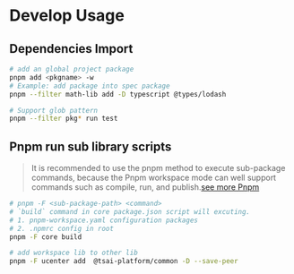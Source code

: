 # Develop Usage


## Dependencies Import

```bash
# add an global project package
pnpm add <pkgname> -w
# Example: add package into spec package
pnpm --filter math-lib add -D typescript @types/lodash

# Support glob pattern
pnpm --filter pkg* run test
```

## Pnpm run sub library scripts

> It is recommended to use the pnpm method to execute sub-package commands, because the Pnpm workspace mode can well support commands such as compile, run, and publish.[see more Pnpm](https://pnpm.io/workspaces)

```bash
# pnpm -F <sub-package-path> <command>
# `build` command in core package.json script will excuting.
# 1. pnpm-workspace.yaml configuration packages 
# 2. .npmrc config in root
pnpm -F core build 

# add workspace lib to other lib
pnpm -F ucenter add  @tsai-platform/common -D --save-peer
```
